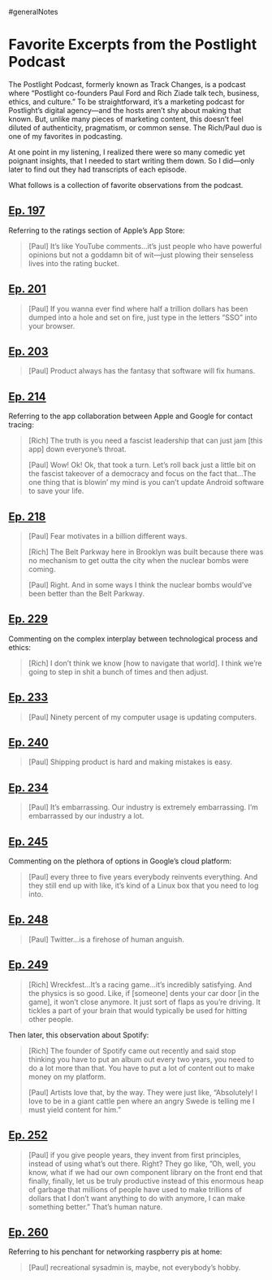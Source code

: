 #generalNotes

# Favorite Excerpts from the Postlight Podcast

The Postlight Podcast, formerly known as Track Changes, is a podcast where “Postlight co-founders Paul Ford and Rich Ziade talk tech, business, ethics, and culture.” To be straightforward, it’s a marketing podcast for Postlight’s digital agency—and the hosts aren’t shy about making that known. But, unlike many pieces of marketing content, this doesn’t feel diluted of authenticity, pragmatism, or common sense. The Rich/Paul duo is one of my favorites in podcasting.

At one point in my listening, I realized there were so many comedic yet poignant insights, that I needed to start writing them down. So I did—only later to find out they had transcripts of each episode. 

What follows is a collection of favorite observations from the podcast.

## [Ep. 197](https://postlight.com/podcast/messy-app-ecosystems-paul-and-rich-on-app-stores)

Referring to the ratings section of Apple’s App Store:

> [Paul] It’s like YouTube comments...it’s just people who have powerful opinions but not a goddamn bit of wit—just plowing their senseless lives into the rating bucket.

## [Ep. 201](https://postlight.com/podcast/the-private-network-paul-and-rich-on-intranets)

> [Paul] If you wanna ever find where half a trillion dollars has been dumped into a hole and set on fire, just type in the letters “SSO” into your browser.

## [Ep. 203](https://postlight.com/podcast/constructive-productivity-5-tools-to-help-you-work-better)

> [Paul] Product always has the fantasy that software will fix humans.


## [Ep. 214](https://postlight.com/podcast/contact-tracing-the-new-apple-google-collaboration)

Referring to the app collaboration between Apple and Google for contact tracing:

> [Rich] The truth is you need a fascist leadership that can just jam [this app] down everyone’s throat. 
>
> [Paul] Wow! Ok! Ok, that took a turn. Let’s roll back just a little bit on the fascist takeover of a democracy and focus on the fact that...The one thing that is blowin’ my mind is you can’t update Android software to save your life. 

## [Ep. 218](https://postlight.com/podcast/is-it-time-to-build-on-marc-andreessens-viral-article)

> [Paul] Fear motivates in a billion different ways. 
>
> [Rich] The Belt Parkway here in Brooklyn was built because there was no mechanism to get outta the city when the nuclear bombs were coming. 
>
> [Paul] Right. And in some ways I think the nuclear bombs would’ve been better than the Belt Parkway.

## [Ep. 229](https://postlight.com/podcast/automating-human-behavior-the-social-contract-of-bad-apps)

Commenting on the complex interplay between technological process and ethics:

> [Rich] I don’t think we know [how to navigate that world]. I think we’re going to step in shit a bunch of times and then adjust.

## [Ep. 233](https://postlight.com/podcast/moving-things-along-on-why-workflow-is-so-hard)

> [Paul] Ninety percent of my computer usage is updating computers.

## [Ep. 240](https://postlight.com/podcast/synthesizing-feedback-the-6-mistakes-youre-making-with-your-podcast-part-3)

> [Paul] Shipping product is hard and making mistakes is easy.

## [Ep. 234](https://postlight.com/podcast/digital-capitalism-tech-that-gets-rid-of-tech)

> [Paul] It’s embarrassing. Our industry is extremely embarrassing. I’m embarrassed by our industry a lot.

## [Ep. 245](https://postlight.com/podcast/life-in-the-clouds-the-present-and-future-of-cloud-hosting-services)

Commenting on the plethora of options in Google’s cloud platform:

> [Paul] every three to five years everybody reinvents everything. And they still end up with like, it’s kind of a Linux box that you need to log into.

## [Ep. 248](https://postlight.com/podcast/data-as-conspiracy-using-data-to-manipulate-the-masses)

> [Paul] Twitter...is a firehose of human anguish.

## [Ep. 249](https://postlight.com/podcast/flight-simulator-on-the-world-of-microsoft)

> [Rich] Wreckfest...It’s a racing game...it’s incredibly satisfying. And the physics is so good. Like, if [someone] dents your car door [in the game], it won’t close anymore. It just sort of flaps as you’re driving. It tickles a part of your brain that would typically be used for hitting other people.

Then later, this observation about Spotify:

> [Rich] The founder of Spotify came out recently and said stop thinking you have to put an album out every two years, you need to do a lot more than that. You have to put a lot of content out to make money on my platform.
> 
> [Paul] Artists love that, by the way. They were just like, “Absolutely! I love to be in a giant cattle pen where an angry Swede is telling me I must yield content for him.”

## [Ep. 252](https://postlight.com/podcast/a-case-of-the-monday-com-the-rise-of-project-management-tools)

> [Paul] if you give people years, they invent from first principles, instead of using what’s out there. Right? They go like, ”Oh, well, you know, what if we had our own component library on the front end that finally, finally, let us be truly productive instead of this enormous heap of garbage that millions of people have used to make trillions of dollars that I don’t want anything to do with anymore, I can make something better.” That’s human nature.

## [Ep. 260](https://postlight.com/podcast/pleasant-internet-things-on-the-web-that-makes-us-happy)

Referring to his penchant for networking raspberry pis at home:

> [Paul] recreational sysadmin is, maybe, not everybody’s hobby.
